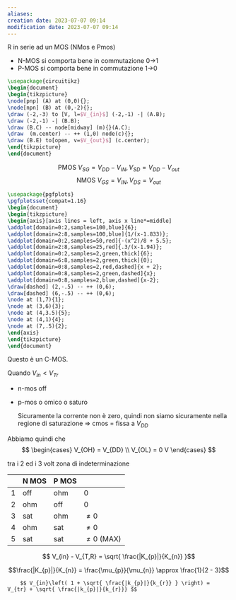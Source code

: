 ```yaml
---
aliases: 
creation date: 2023-07-07 09:14
modification date: 2023-07-07 09:14
---
```


R in serie ad un MOS (NMos e Pmos)
- N-MOS si comporta bene in commutazione 0->1
- P-MOS si comporta bene in commutazione 1->0

```tikz
\usepackage{circuitikz}
\begin{document}
\begin{tikzpicture}
\node[pnp] (A) at (0,0){};
\node[npn] (B) at (0,-2){};
\draw (-2,-3) to [V, l=$V_{in}$] (-2,-1) -| (A.B);
\draw (-2,-1) -| (B.B);
\draw (B.C) -- node[midway] (m){}(A.C);
\draw  (m.center) -- ++ (1,0) node(c){};
\draw (B.E) to[open, v=$V_{out}$] (c.center);
\end{tikzpicture}
\end{document}
```

$$ \text{PMOS}\ V_{SG} = V_{DD} - V_{IN}, V_{SD} = V_{DD} - V_{out} $$
$$\text{NMOS}\ V_{GS} = V_{IN}, V_{DS} = V_{out}  $$

```tikz
\usepackage{pgfplots}
\pgfplotsset{compat=1.16}
\begin{document}
\begin{tikzpicture}
\begin{axis}[axis lines = left, axis x line*=middle]
\addplot[domain=0:2,samples=100,blue]{6};
\addplot[domain=2:8,samples=100,blue]{1/(x-1.833)};
\addplot[domain=0:2,samples=50,red]{-(x^2)/8 + 5.5};
\addplot[domain=2:8,samples=25,red]{.3/(x-1.94)};
\addplot[domain=0:2,samples=2,green,thick]{6};
\addplot[domain=6:8,samples=2,green,thick]{0};
\addplot[domain=0:8,samples=2,red,dashed]{x + 2};
\addplot[domain=0:8,samples=2,green,dashed]{x};
\addplot[domain=0:8,samples=2,blue,dashed]{x-2};
\draw[dashed] (2,-.5) -- ++ (0,6);
\draw[dashed] (6,-.5) -- ++ (0,6);
\node at (1,7){1};
\node at (3,6){3};
\node at (4,3.5){5};
\node at (4,1){4};
\node at (7,.5){2};
\end{axis}
\end{tikzpicture}
\end{document}
```

Questo è un C-MOS.

Quando $V_{in} < V_{Tr}$
- n-mos off
- p-mos o omico o saturo

	Sicuramente la corrente non è zero, quindi non siamo sicuramente nella regione di saturazione => cmos = fissa a $V_{DD}$

Abbiamo quindi che
$$ \begin{cases}
V_{OH} = V_{DD} \\
V_{OL} = 0 V
\end{cases} $$

tra i 2 ed i 3 volt zona di indeterminazione

|     | N MOS | P MOS |          |
| --- | ----- | ----- | -------- |
| 1   | off   | ohm   | $0$        |
| 2   | ohm   | off   | $0$        |
| 3   | sat   | ohm   | $\neq 0$ |
| 4   | ohm   | sat   | $\neq 0$ |
| 5   | sat   | sat   | $\neq 0$  (MAX)       |

$$ V_{in} - V_{T,R} = \sqrt{ \frac{|K_{p}|}{K_{n}} }$$

$$\frac{|K_{p}|}{K_{n}} = \frac{\mu_{p}}{\mu_{n}} \approx \frac{1}{2 - 3}$$

		$$ V_{in}\left( 1 + \sqrt{ \frac{|k_{p}|}{k_{r}} } \right) = V_{tr} + \sqrt{ \frac{|k_{p}|}{k_{r}}} $$